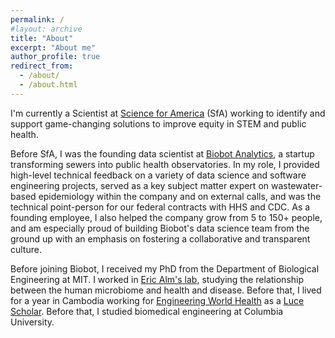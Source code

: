 ```yaml
---
permalink: /
#layout: archive
title: "About"
excerpt: "About me"
author_profile: true
redirect_from:
  - /about/
  - /about.html
---
```


I'm currently a Scientist at [Science for America](https://www.scienceforamerica.org/) (SfA) working to identify and support game-changing solutions to improve equity in STEM and public health.

Before SfA, I was the founding data scientist at [Biobot Analytics](www.biobot.io), a startup transforming sewers into public health observatories.
In my role, I provided high-level technical feedback on a variety of data science and software engineering projects, served as a key subject matter expert on wastewater-based epidemiology within the company and on external calls, and was the technical point-person for our federal contracts with HHS and CDC.
As a founding employee, I also helped the company grow from 5 to 150+ people, and am especially proud of building Biobot's data science team from the ground up with an emphasis on fostering a collaborative and transparent culture.

Before joining Biobot, I received my PhD from the Department of Biological Engineering at MIT.
I worked in [Eric Alm's lab](http://almlab.mit.edu), studying the relationship between the human microbiome and health and disease.
Before that, I lived for a year in Cambodia working for [Engineering World Health](http://www.ewh.org/) as a [Luce Scholar](http://www.hluce.org/lsprogram.aspx).
Before that, I studied biomedical engineering at Columbia University.
